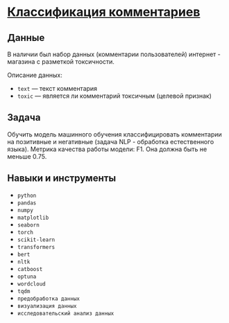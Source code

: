 # [Классификация комментариев](13_practicum_ml_toxic.ipynb) 


## Данные    

В наличии был набор данных (комментарии пользователей) интернет - магазина с разметкой токсичности.    

Описание данных:     

* `text` — текст комментария     
* `toxic` — является ли комментарий токсичным (целевой признак)    


## Задача

Обучить модель машинного обучения классифицировать комментарии на позитивные и негативные (задача NLP - обработка естественного языка).
Метрика качества работы модели: F1. Она должна быть не меньше 0.75.

## Навыки и инструменты
* `python`   
* `pandas`     
* `numpy`   
* `matplotlib`      
* `seaborn`   
* `torch`  
* `scikit-learn`   
* `transformers`   
* `bert`    
* `nltk`      
* `catboost`     
* `optuna`   
* `wordcloud`       
* `tqdm`     
* `предобработка данных`   
* `визуализация данных`  
* `исследовательский анализ данных`
